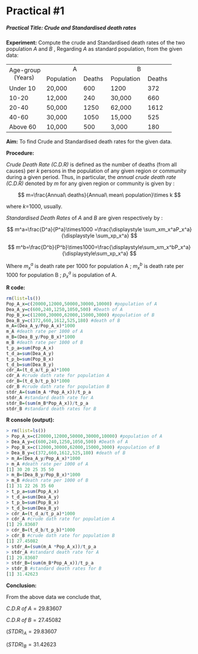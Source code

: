 # Practical #1

##### Practical Title:  Crude and Standardised death rates

**Experiment:** Compute the crude and Standardised death rates of the two population *A*  and *B* , Regarding *A* as standard population, from the given data:

<table>
 <tr>
  <td rowspan="2" style="text-align:center">Age-group<br>(Years)&nbsp;</td>
  <td colspan="2" style="text-align:center">A&nbsp;</td>
  <td colspan="2" style="text-align:center">B&nbsp;</td>
 </tr>
 <tr>
  <td style="text-align:center">Population&nbsp;</td>
  <td style="text-align:center">Deaths&nbsp;</td>
  <td style="text-align:center">Population&nbsp;</td>
  <td style="text-align:center">Deaths&nbsp;</td>
 </tr>
 <tr>
  <td>Under 10&nbsp;</td>
  <td>20,000&nbsp;</td>
  <td>600&nbsp;</td>
  <td>1200&nbsp;</td>
  <td>372&nbsp;</td>
 </tr>
 <tr>
  <td>10-20&nbsp;</td>
  <td>12,000&nbsp;</td>
  <td>240&nbsp;</td>
  <td>30,000&nbsp;</td>
  <td>660&nbsp;</td>
 </tr>
 <tr>
  <td>20-40&nbsp;</td>
  <td>50,000&nbsp;</td>
  <td>1250&nbsp;</td>
  <td>62,000&nbsp;</td>
  <td>1612&nbsp;</td>
 </tr>
 <tr>
  <td>40-60&nbsp;</td>
  <td>30,000&nbsp;</td>
  <td>1050&nbsp;</td>
  <td>15,000&nbsp;</td>
  <td>525&nbsp;</td>
 </tr>
 <tr>
  <td>Above 60&nbsp;</td>
  <td>10,000&nbsp;</td>
  <td>500&nbsp;</td>
  <td>3,000&nbsp;</td>
  <td>180&nbsp;</td>
 </tr>
</table>




**Aim:** To find Crude and Standardised death rates for the given data.

**Procedure:** 

 *Crude Death Rate (C.D.R)* is defined as the number of deaths (from all causes) per *k* persons in the population of any given region or community during a given period. Thus, in particular, the *annual crude death rate (C.D.R)* denoted by *m* for any given region or community is given by :

$$
m=\frac{Annual\ deaths}{Annual\ mean\ population}\times k   
$$

where *k*=1000, usually.

*Standardised Death Rates* of *A* and *B* are given respectively by :

$$
m^a=\frac{D^a}{P^a}\times1000 =\frac{\displaystyle \sum_xm_x^aP_x^a}{\displaystyle \sum_xp_x^a}
$$

$$
m^b=\frac{D^b}{P^b}\times1000=\frac{\displaystyle\sum_xm_x^bP_x^a}{\displaystyle\sum_xp_x^a}
$$

Where $m_x^a$ is death rate per 1000 for population A ; $m_x^b$ is death rate per 1000 for population B ;  $p_x^a$ is population of A.



**R code:**  



```r
rm(list=ls())
Pop_A_x=c(20000,12000,50000,30000,10000) #population of A
Dea_A_y=c(600,240,1250,1050,500) #Death of A
Pop_B_x=c(12000,30000,62000,15000,3000) #population of B
Dea_B_y=c(372,660,1612,525,180) #death of B
m_A=(Dea_A_y/Pop_A_x)*1000
m_A #death rate per 1000 of A
m_B=(Dea_B_y/Pop_B_x)*1000
m_B #death rate per 1000 of B
t_p_a=sum(Pop_A_x)
t_d_a=sum(Dea_A_y)
t_p_b=sum(Pop_B_x)
t_d_b=sum(Dea_B_y)
cdr_A=(t_d_a/t_p_a)*1000
cdr_A #crude dath rate for population A
cdr_B=(t_d_b/t_p_b)*1000
cdr_B #crude dath rate for population B
stdr_A=(sum(m_A *Pop_A_x))/t_p_a
stdr_A #standard death rate for A
stdr_B=(sum(m_B*Pop_A_x))/t_p_a
stdr_B #standard death rates for B
```

**R console (output):** 

```R
> rm(list=ls())
> Pop_A_x=c(20000,12000,50000,30000,10000) #population of A
> Dea_A_y=c(600,240,1250,1050,500) #Death of A
> Pop_B_x=c(12000,30000,62000,15000,3000) #population of B
> Dea_B_y=c(372,660,1612,525,180) #death of B
> m_A=(Dea_A_y/Pop_A_x)*1000
> m_A #death rate per 1000 of A
[1] 30 20 25 35 50
> m_B=(Dea_B_y/Pop_B_x)*1000
> m_B #death rate per 1000 of B
[1] 31 22 26 35 60
> t_p_a=sum(Pop_A_x)
> t_d_a=sum(Dea_A_y)
> t_p_b=sum(Pop_B_x)
> t_d_b=sum(Dea_B_y)
> cdr_A=(t_d_a/t_p_a)*1000
> cdr_A #crude dath rate for population A
[1] 29.83607
> cdr_B=(t_d_b/t_p_b)*1000
> cdr_B #crude dath rate for population B
[1] 27.45082
> stdr_A=(sum(m_A *Pop_A_x))/t_p_a
> stdr_A #standard death rate for A
[1] 29.83607
> stdr_B=(sum(m_B*Pop_A_x))/t_p_a
> stdr_B #standard death rates for B
[1] 31.42623
```



**Conclusion:**

From the above data we conclude that,

$C.D.R \ of \ A=29.83607$

$C.D.R\ of \ B=27.45082$

$(STDR)_A=29.83607$ 

$(STDR)_B=31.42623$ 